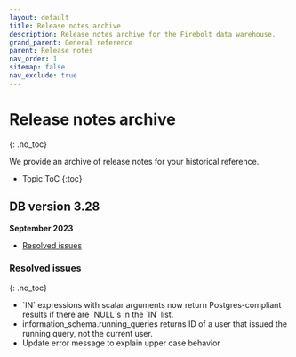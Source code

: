 ```yaml
---
layout: default
title: Release notes archive
description: Release notes archive for the Firebolt data warehouse.
grand_parent: General reference
parent: Release notes
nav_order: 1
sitemap: false
nav_exclude: true
---
```


# Release notes archive
{: .no_toc}

We provide an archive of release notes for your historical reference.

* Topic ToC
{:toc}

## DB version 3.28
**September 2023**

* [Resolved issues](#resolved-issues)


### Resolved issues
{: .no_toc}

* <!--- FIR-17240 ---> `IN` expressions with scalar arguments now return Postgres-compliant results if there are `NULL`s in the `IN` list. 

* <!--- FIR-26293 ---> information_schema.running_queries returns ID of a user that issued the running query, not the current user.

* <!--- FIR-26187 ---> Update error message to explain upper case behavior 

